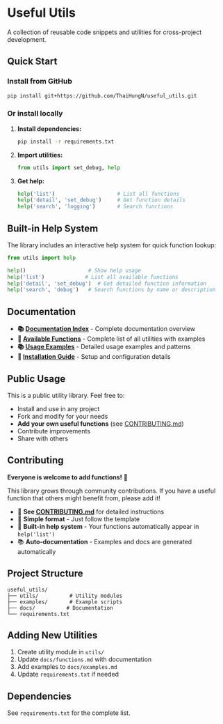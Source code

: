 # Useful Utils

A collection of reusable code snippets and utilities for cross-project development.

## Quick Start

### Install from GitHub
```bash
pip install git+https://github.com/ThaiHungN/useful_utils.git
```

### Or install locally
1. **Install dependencies:**
   ```bash
   pip install -r requirements.txt
   ```

2. **Import utilities:**
   ```python
   from utils import set_debug, help
   ```

3. **Get help:**
   ```python
   help('list')                    # List all functions
   help('detail', 'set_debug')     # Get function details
   help('search', 'logging')       # Search functions
   ```

## Built-in Help System

The library includes an interactive help system for quick function lookup:

```python
from utils import help

help()                    # Show help usage
help('list')             # List all available functions
help('detail', 'set_debug')  # Get detailed function information
help('search', 'debug')   # Search functions by name or description
```

## Documentation

- **📚 [Documentation Index](docs/README.md)** - Complete documentation overview
- **📖 [Available Functions](docs/functions.md)** - Complete list of all utilities with examples
- **📚 [Usage Examples](docs/examples.md)** - Detailed usage examples and patterns
- **🔧 [Installation Guide](docs/installation.md)** - Setup and configuration details

## Public Usage

This is a public utility library. Feel free to:
- Install and use in any project
- Fork and modify for your needs
- **Add your own useful functions** (see [CONTRIBUTING.md](CONTRIBUTING.md))
- Contribute improvements
- Share with others

## Contributing

**Everyone is welcome to add functions!** 🚀

This library grows through community contributions. If you have a useful function that others might benefit from, please add it!

- 📖 **See [CONTRIBUTING.md](CONTRIBUTING.md)** for detailed instructions
- 🔧 **Simple format** - Just follow the template
- 🎯 **Built-in help system** - Your functions automatically appear in `help('list')`
- 📚 **Auto-documentation** - Examples and docs are generated automatically

## Project Structure

```
useful_utils/
├── utils/          # Utility modules
├── examples/       # Example scripts
├── docs/          # Documentation
└── requirements.txt
```

## Adding New Utilities

1. Create utility module in `utils/`
2. Update `docs/functions.md` with documentation
3. Add examples to `docs/examples.md`
4. Update `requirements.txt` if needed

## Dependencies

See `requirements.txt` for the complete list.
